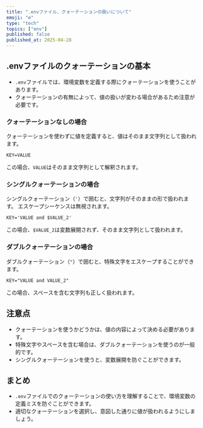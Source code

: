 ```yaml
---
title: ".envファイル、クォーテーションの扱いについて"
emoji: "⚙️"
type: "tech"
topics: ["env"]
published: false
published_at: 2025-04-28
---
```


## .envファイルのクォーテーションの基本

- `.env`ファイルでは、環境変数を定義する際にクォーテーションを使うことがあります。
- クォーテーションの有無によって、値の扱いが変わる場合があるため注意が必要です。

### クォーテーションなしの場合

クォーテーションを使わずに値を定義すると、値はそのまま文字列として扱われます。

```
KEY=VALUE
```

この場合、`VALUE`はそのまま文字列として解釈されます。

### シングルクォーテーションの場合

シングルクォーテーション（`'`）で囲むと、文字列がそのままの形で扱われます。
エスケープシーケンスは無視されます。

```
KEY='VALUE and $VALUE_2'
```

この場合、`$VALUE_2`は変数展開されず、そのまま文字列として扱われます。

### ダブルクォーテーションの場合

ダブルクォーテーション（`"`）で囲むと、特殊文字をエスケープすることができます。

```
KEY="VALUE and VALUE_2"
```

この場合、スペースを含む文字列も正しく扱われます。

## 注意点

- クォーテーションを使うかどうかは、値の内容によって決める必要があります。
- 特殊文字やスペースを含む場合は、ダブルクォーテーションを使うのが一般的です。
- シングルクォーテーションを使うと、変数展開を防ぐことができます。

## まとめ

- `.env`ファイルでのクォーテーションの使い方を理解することで、環境変数の定義ミスを防ぐことができます。
- 適切なクォーテーションを選択し、意図した通りに値が扱われるようにしましょう。
